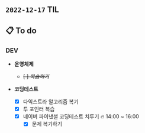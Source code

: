 ## `2022-12-17` TIL

## 📋 To do

### DEV

+ **운영체제**
  + ~~[ ] _복습하기_~~
  
+ **코딩테스트**
  + [x] 다익스트라 알고리즘 복기
  + [x] 투 포인터 복습
  + [x] 네이버 파이낸셜 코딩테스트 치루기 🔥 14:00 ~ 16:00
    + [x] 문제 복기하기